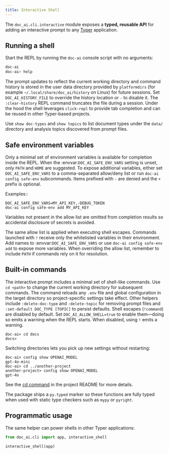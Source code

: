 ```yaml
---
title: Interactive Shell
---
```


The `doc_ai.cli.interactive` module exposes a **typed, reusable API** for adding
an interactive prompt to any [Typer](https://typer.tiangolo.com/) application.

## Running a shell

Start the REPL by running the `doc-ai` console script with no arguments:

```bash
doc-ai
doc-ai> help
```

The prompt updates to reflect the current working directory and command
history is stored in the user data directory provided by
``platformdirs`` (for example ``~/.local/share/doc_ai/history`` on Linux)
for future sessions. Set ``DOC_AI_HISTORY_FILE`` to override the history
location or ``-`` to disable it. The ``:clear-history`` REPL command
truncates the file during a session. Under the hood the shell leverages
``click-repl`` to provide tab completion and can be reused in other
Typer-based projects.

Use `show doc-types` and `show topics` to list document types under the
``data/`` directory and analysis topics discovered from prompt files.

## Safe environment variables

Only a minimal set of environment variables is available for completion inside
the REPL. When the :envvar:`DOC_AI_SAFE_ENV_VARS` setting is unset, only
``PATH`` and ``HOME`` are suggested. To expose additional variables, either set
``DOC_AI_SAFE_ENV_VARS`` to a comma-separated allow/deny list or run
``doc-ai config safe-env`` subcommands. Items prefixed with ``-`` are denied and
the ``+`` prefix is optional.

Examples::

    DOC_AI_SAFE_ENV_VARS=MY_API_KEY,-DEBUG_TOKEN
    doc-ai config safe-env add MY_API_KEY

Variables not present in the allow list are omitted from completion results so
accidental disclosure of secrets is avoided.

The same allow list is applied when executing shell escapes. Commands launched
with ``!`` receive only the whitelisted variables in their environment. Add
names to :envvar:`DOC_AI_SAFE_ENV_VARS` or use ``doc-ai config safe-env add``
to expose more variables. When overriding the allow list, remember to include
``PATH`` if commands rely on it for resolution.

## Built-in commands

The interactive prompt includes a minimal set of shell-like commands.
Use ``cd <path>`` to change the current working directory for subsequent
commands. The command reloads any ``.env`` file and global configuration
in the target directory so project-specific settings take effect. Other
helpers include ``:delete-doc-type`` and ``:delete-topic`` for removing
prompt files and ``:set-default DOC_TYPE [TOPIC]`` to persist defaults.
Shell escapes (``!command``) are disabled by default. Set
``DOC_AI_ALLOW_SHELL=true`` to enable them—doing so emits a warning when the
REPL starts. When disabled, using ``!`` emits a warning.

```
doc-ai> cd docs
docs>
```

Switching directories lets you pick up new settings without restarting:

```
doc-ai> config show OPENAI_MODEL
gpt-4o-mini
doc-ai> cd ../another-project
another-project> config show OPENAI_MODEL
gpt-4o
```

See the [cd command](https://github.com/alangunning/doc-ai-analysis-starter#cd-command) in the project README for more details.

The package ships a ``py.typed`` marker so these functions are fully typed when
used with static type checkers such as ``mypy`` or ``pyright``.

## Programmatic usage

The same helper can power shells in other Typer applications:

```python
from doc_ai.cli import app, interactive_shell

interactive_shell(app)
```
